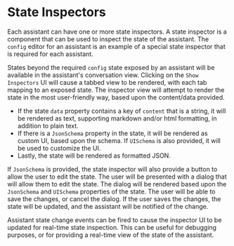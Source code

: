 # State Inspectors

Each assistant can have one or more state inspectors. A state inspector is a component that can be used to inspect the state of the assistant. The `config` editor for an assistant is an example of a special state inspector that is required for each assistant.

States beyond the required `config` state exposed by an assistant will be available in the assistant's conversation view. Clicking on the `Show Inspectors` UI will cause a tabbed view to be rendered, with each tab mapping to an exposed state. The inspector view will attempt to render the state in the most user-friendly way, based upon the content/data provided.

-   If the state `data` property contains a key of `content` that is a string, it will be rendered as text, supporting markdown and/or html formatting, in addition to plain text.
-   If there is a `JsonSchema` property in the state, it will be rendered as custom UI, based upon the schema. If `UISchema` is also provided, it will be used to customize the UI.
-   Lastly, the state will be rendered as formatted JSON.

If `JsonSchema` is provided, the state inspector will also provide a button to allow the user to edit the state. The user will be presented with a dialog that will allow them to edit the state. The dialog will be rendered based upon the `JsonSchema` and `UISchema` properties of the state. The user will be able to save the changes, or cancel the dialog. If the user saves the changes, the state will be updated, and the assistant will be notified of the change.

Assistant state change events can be fired to cause the inspector UI to be updated for real-time state inspection. This can be useful for debugging purposes, or for providing a real-time view of the state of the assistant.
